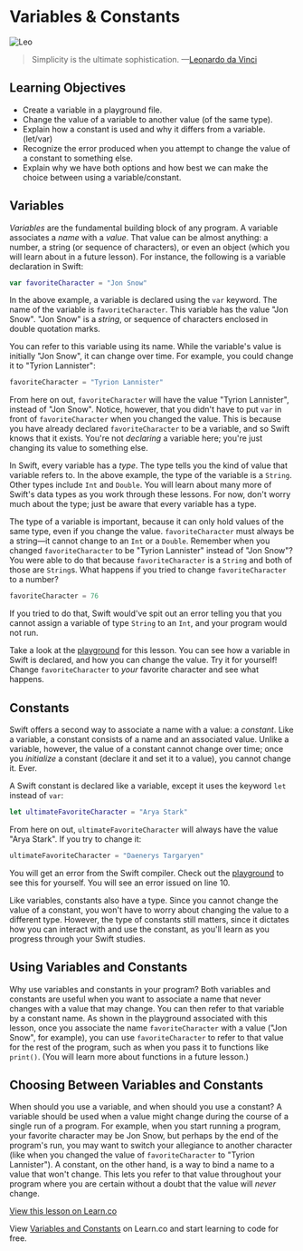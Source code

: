 # Variables & Constants

![Leo](http://i.imgur.com/GAoVBVG.jpg?1)

> Simplicity is the ultimate sophistication. —[Leonardo da Vinci](https://en.wikipedia.org/wiki/Leonardo_da_Vinci)

## Learning Objectives

* Create a variable in a playground file.
* Change the value of a variable to another value (of the same type).
* Explain how a constant is used and why it differs from a variable. (let/var)
* Recognize the error produced when you attempt to change the value of a constant to something else.
* Explain why we have both options and how best we can make the choice between using a variable/constant.  

## Variables

_Variables_ are the fundamental building block of any program. A variable associates a _name_ with a _value_. That value can be almost anything: a number, a string (or sequence of characters), or even an object (which you will learn about in a future lesson). For instance, the following is a variable declaration in Swift:

```swift
var favoriteCharacter = "Jon Snow"
```

In the above example, a variable is declared using the `var` keyword. The name of the variable is `favoriteCharacter`. This variable has the value "Jon Snow". "Jon Snow" is a _string_, or sequence of characters enclosed in double quotation marks.

You can refer to this variable using its name. While the variable's value is initially "Jon Snow", it can change over time. For example, you could change it to "Tyrion Lannister":

```swift
favoriteCharacter = "Tyrion Lannister"
```

From here on out, `favoriteCharacter` will have the value "Tyrion Lannister", instead of "Jon Snow". Notice, however, that you didn't have to put `var` in front of `favoriteCharacter` when you changed the value. This is because you have already declared `favoriteCharacter` to be a variable, and so Swift knows that it exists. You're not _declaring_ a variable here; you're just changing its value to something else.

In Swift, every variable has a _type_. The type tells you the kind of value that variable refers to. In the above example, the type of the variable is a `String`. Other types include `Int` and `Double`. You will learn about many more of Swift's data types as you work through these lessons. For now, don't worry much about the type; just be aware that every variable has a type.

The type of a variable is important, because it can only hold values of the same type, even if you change the value. `favoriteCharacter` must always be a string—it cannot change to an `Int` or a `Double`. Remember when you changed `favoriteCharacter` to be "Tyrion Lannister" instead of "Jon Snow"? You were able to do that because `favoriteCharacter` is a `String` and both of those are `String`s. What happens if you tried to change `favoriteCharacter` to a number?

```swift
favoriteCharacter = 76
```

If you tried to do that, Swift would've spit out an error telling you that you cannot assign a variable of type `String` to an `Int`, and your program would not run.

Take a look at the [playground](Variables.playground) for this lesson. You can see how a variable in Swift is declared, and how you can change the value. Try it for yourself! Change `favoriteCharacter` to _your_ favorite character and see what happens.

## Constants

Swift offers a second way to associate a name with a value: a _constant_. Like a variable, a constant consists of a name and an associated value. Unlike a variable, however, the value of a constant cannot change over time; once you _initialize_ a constant (declare it and set it to a value), you cannot change it. Ever.

A Swift constant is declared like a variable, except it uses the keyword `let` instead of `var`:

```swift
let ultimateFavoriteCharacter = "Arya Stark"
```

From here on out, `ultimateFavoriteCharacter` will always have the value "Arya Stark". If you try to change it:

```swift
ultimateFavoriteCharacter = "Daenerys Targaryen"
```

You will get an error from the Swift compiler. Check out the [playground](Variables.playground) to see this for yourself. You will see an error issued on line 10.

Like variables, constants also have a type. Since you cannot change the value of a constant, you won't have to worry about changing the value to a different type. However, the type of constants still matters, since it dictates how you can interact with and use the constant, as you'll learn as you progress through your Swift studies.

## Using Variables and Constants

Why use variables and constants in your program? Both variables and constants are useful when you want to associate a name that never changes with a value that may change. You can then refer to that variable by a constant name. As shown in the playground associated with this lesson, once you associate the name `favoriteCharacter` with a value ("Jon Snow", for example), you can use `favoriteCharacter` to refer to that value for the rest of the program, such as when you pass it to functions like `print()`. (You will learn more about functions in a future lesson.)

## Choosing Between Variables and Constants

When should you use a variable, and when should you use a constant? A variable should be used when a value might change during the course of a single run of a program. For example, when you start running a program, your favorite character may be Jon Snow, but perhaps by the end of the program's run, you may want to switch your allegiance to another character (like when you changed the value of `favoriteCharacter` to "Tyrion Lannister"). A constant, on the other hand, is a way to bind a name to a value that won't change. This lets you refer to that value throughout your program where you are certain without a doubt that the value will _never_ change.

<a href='https://learn.co/lessons/Variables' data-visibility='hidden'>View this lesson on Learn.co</a>

<p class='util--hide'>View <a href='https://learn.co/lessons/swift-variables-readme'>Variables and Constants</a> on Learn.co and start learning to code for free.</p>
